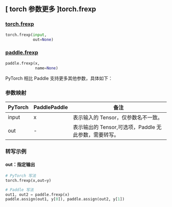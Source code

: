 ## [ torch 参数更多 ]torch.frexp

### [torch.frexp](https://pytorch.org/docs/stable/generated/torch.frexp.html?highlight=frexp#torch.frexp)

```python
torch.frexp(input,
            out=None)
```

### [paddle.frexp](https://www.paddlepaddle.org.cn/documentation/docs/zh/develop/api/paddle/frexp_cn.html#frexp)

```python
paddle.frexp(x,
             name=None)
```

PyTorch 相比 Paddle 支持更多其他参数，具体如下：
### 参数映射

| PyTorch       | PaddlePaddle | 备注                                                   |
| ------------- | ------------ | ------------------------------------------------------ |
| input          | x         | 表示输入的 Tensor，仅参数名不一致。                                     |
| out       | -        | 表示输出的 Tensor,可选项，Paddle 无此参数，需要转写。 |

### 转写示例

#### out：指定输出

```python
# PyTorch 写法
torch.frexp(x,out=y)

# Paddle 写法
out1, out2 = paddle.frexp(x)
paddle.assign(out1, y[0]), paddle.assign(out2, y[1])
```
